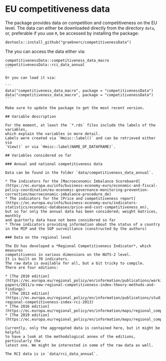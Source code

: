 # EU competitiveness data

The package provides data on competition and competitiveness on the EU level.
The data can either be downloaded directly from the directory `data`, or,
preferable if you use `R`, be accessed by installing the package:

```
devtools::install_github("graebnerc/competitivenessData")
```

The you can access the data either via:

````
competitivenessData::competitiveness_data_macro
competitivenessData::rci_data_annual
```

Or you can load it via:

```
data("competitiveness_data_macro", package = "competitivenessData")
data("competitiveness_data_macro", package = "competitivenessData")
```

Make sure to update the package to get the most recent version.

## Variable description

For the moment, at least the `*.rds` files include the labels of the variables,
which explain the variables in more detail. 
Labels were created via `Hmisc::label()` and can be retrieved either via
`View()` or via `Hmisc::label(NAME_OF_DATAFRAME)`.

## Variables considered so far

### Annual and national competitiveness data

Data can be found in the folder `data/competitiveness_data_annual`.

* The indicators for the [Macroeconomic Imbalance Scoreboard](https://ec.europa.eu/info/business-economy-euro/economic-and-fiscal-policy-coordination/eu-economic-governance-monitoring-prevention-correction/macroeconomic-imbalance-procedure_de)
* The indicators for the [Price and competitiveness report](https://ec.europa.eu/info/business-economy-euro/indicators-statistics/economic-databases/price-and-cost-competitiveness_en),
but so far only the annual data has been considered; weight matrices, monthly 
and quarterly data have not been considered so far
* Three indicators providing information about the status of a country in the MIP and the SGP surveillance (constructed by the authors)

### Data on the regional level

The EU has developed a *Regional Competitiveness Indicator*, which measures 
competitivenss in various dimensions on the NUTS-2 level.
It is built on 70 indicators.
The raw data is available for all, but a bit tricky to compile.
There are four editions:

* [The 2010 edition](https://ec.europa.eu/regional_policy/en/information/publications/working-papers/2011/a-new-regional-competitiveness-index-theory-methods-and-findings)
* [The 2013 edition](https://ec.europa.eu/regional_policy/en/information/publications/studies/2013/eu-regional-competitiveness-index-rci-2013)
* [The 2016 edition](https://ec.europa.eu/regional_policy/en/information/maps/regional_competitiveness/2016/)
* [The 2019 edition](https://ec.europa.eu/regional_policy/en/information/maps/regional_competitiveness/)

Currently, only the aggregated data is contained here, but it might be helpful
to have a look at the methodological annex of the editions, particularly the
latest one. We might be interested in some of the raw data as well.

The RCI data is in `data/rci_data_annual`.
